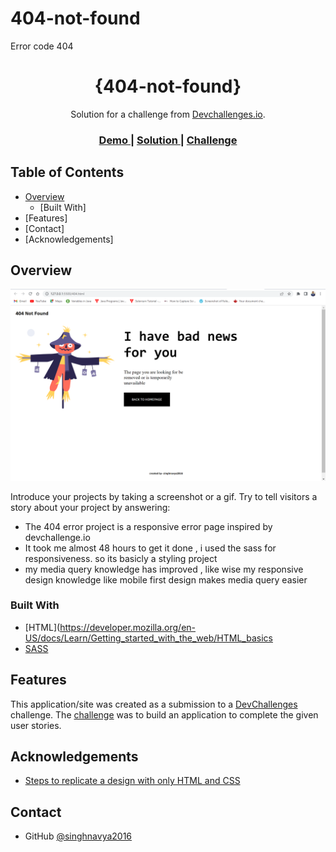 # 404-not-found
Error code 404
<!-- Please update value in the {}  -->

<h1 align="center">{404-not-found}</h1>

<div align="center">
   Solution for a challenge from  <a href="http://devchallenges.io" target="_blank">Devchallenges.io</a>.
</div>

<div align="center">
  <h3>
    <a href="https://err404page.netlify.app/">
      Demo
    </a>
    <span> | </span>
    <a href="https://err404page.netlify.app/">
      Solution
    </a>
    <span> | </span>
    <a href="https://devchallenges.io/challenges/wBunSb7FPrIepJZAg0sY">
      Challenge
    </a>
  </h3>
</div>

<!-- TABLE OF CONTENTS -->

## Table of Contents

- [Overview](#overview)
  - [Built With]
- [Features]
- [Contact]
- [Acknowledgements]

<!-- OVERVIEW -->

## Overview

![screenshot](404not-found.png)

Introduce your projects by taking a screenshot or a gif. Try to tell visitors a story about your project by answering:

- The 404 error project is a responsive error page inspired by devchallenge.io 
- It took me almost 48 hours to get it done , i used the sass for responsiveness. so its basicly a styling project
- my media query knowledge has improved , like wise my responsive design knowledge like mobile first design makes media query easier 


### Built With

<!-- This section should list any major frameworks that you built your project using. Here are a few examples.-->

- [HTML](https://developer.mozilla.org/en-US/docs/Learn/Getting_started_with_the_web/HTML_basics
- [SASS](https://sass-lang.com/)


## Features

<!-- List the features of your application or follow the template. Don't share the figma file here :) -->

This application/site was created as a submission to a [DevChallenges](https://devchallenges.io/challenges) challenge. The [challenge](https://devchallenges.io/challenges/wBunSb7FPrIepJZAg0sY) was to build an application to complete the given user stories.


## Acknowledgements

<!-- This section should list any articles or add-ons/plugins that helps you to complete the project. This is optional but it will help you in the future. For exmpale -->

- [Steps to replicate a design with only HTML and CSS](https://devchallenges-blogs.web.app/how-to-replicate-design/)

## Contact

- GitHub [@singhnavya2016](https://{/github.com/singhnavya2016})
